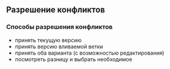 ## Разрешение конфликтов
### Способы разрешения конфликтов
* принять текущую версию
* принять версию вливаемой ветки
* принять оба варианта (с  возможностью редактирования)
* посмотреть разницу и выбрать необходимое